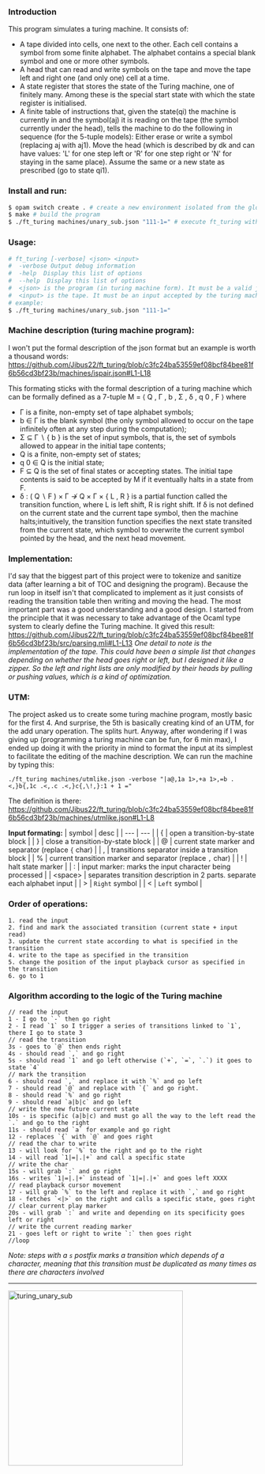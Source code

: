 ### Introduction
This program simulates a turing machine. It consists of:
- A tape divided into cells, one next to the other. Each cell contains a symbol from some finite alphabet. The alphabet contains a special blank symbol and one or more other symbols.
- A head that can read and write symbols on the tape and move the tape left and right one (and only one) cell at a time.
- A state register that stores the state of the Turing machine, one of finitely many. Among these is the special start state with which the state register is initialised.
- A finite table of instructions that, given the state(qi) the machine is currently in and the symbol(aj) it is reading on the tape (the symbol currently under the head), tells the machine to do the following in sequence (for the 5-tuple models):
    Either erase or write a symbol (replacing aj with aj1).
    Move the head (which is described by dk and can have values: 'L' for one step left or 'R' for one step right or 'N' for staying in the same place).
    Assume the same or a new state as prescribed (go to state qi1).

### Install and run:
```sh
$ opam switch create . # create a new environment isolated from the global one and install all required dependencies
$ make # build the program
$ ./ft_turing machines/unary_sub.json "111-1=" # execute ft_turing with a json machine and the input it must process
```

### Usage:
```sh
# ft_turing [-verbose] <json> <input>
#  -verbose Output debug information
#  -help  Display this list of options
#  --help  Display this list of options
#  <json> is the program (in turing machine form). It must be a valid json file with correct format.
#  <input> is the tape. It must be an input accepted by the turing machine definition given by the json file.
# example:
$ ./ft_turing machines/unary_sub.json "111-1="
```

### Machine description (turing machine program):
I won't put the formal description of the json format but an example is worth a thousand words:
https://github.com/Jibus22/ft_turing/blob/c3fc24ba53559ef08bcf84bee81f6b56cd3bf23b/machines/ispair.json#L1-L18

This formating sticks with the formal description of a turing machine which can be formally defined as a 7-tuple M = ⟨ Q , Γ , b , Σ , δ , q 0 , F ⟩ where

- Γ is a finite, non-empty set of tape alphabet symbols;
- b ∈ Γ is the blank symbol (the only symbol allowed to occur on the tape infinitely often at any step during the computation);
- Σ ⊆ Γ ∖ { b } is the set of input symbols, that is, the set of symbols allowed to appear in the initial tape contents;
- Q is a finite, non-empty set of states;
- q 0 ∈ Q is the initial state;
- F ⊆ Q is the set of final states or accepting states. The initial tape contents is said to be accepted by M if it eventually halts in a state from F.
- δ : ( Q ∖ F ) × Γ ↛ Q × Γ × { L , R } is a partial function called the transition function, where L is left shift, R is right shift. If δ is not defined on the current state and the current tape symbol, then the machine halts;intuitively, the transition function specifies the next state transited from the current state, which symbol to overwrite the current symbol pointed by the head, and the next head movement.

### Implementation:

I'd say that the biggest part of this project were to tokenize and sanitize data (after learning a bit of TOC and designing the program). Because the run loop in itself isn't that complicated to implement as it just consists of reading the transition table then writing and moving the head.
The most important part was a good understanding and a good design. I started from the principle that it was necessary to take advantage of the Ocaml type system to clearly define the Turing machine. It gived this result:
https://github.com/Jibus22/ft_turing/blob/c3fc24ba53559ef08bcf84bee81f6b56cd3bf23b/src/parsing.mli#L1-L13
*One detail to note is the implementation of the tape. This could have been a simple list that changes depending on whether the head goes right or left, but I designed it like a zipper. So the left and right lists are only modified by their heads by pulling or pushing values, which is a kind of optimization.*

### UTM:

The project asked us to create some turing machine program, mostly basic for the first 4. And surprise, the 5th is basically creating kind of an UTM, for the add unary operation. The splits hurt. Anyway, after wondering if I was giving up (programming a turing machine can be fun, for 6 min max), I ended up doing it with the priority in mind to format the input at its simplest to facilitate the editing of the machine description.
We can run the machine by typing this:
```
./ft_turing machines/utmlike.json -verbose "|a@,1a 1>,+a 1>,=b .<,}b{,1c .<,.c .<,}c{,\!,}:1 + 1 ="
```

The definition is there:
https://github.com/Jibus22/ft_turing/blob/c3fc24ba53559ef08bcf84bee81f6b56cd3bf23b/machines/utmlike.json#L1-L8

**Input formating:**
| symbol | desc |
| --- | --- |
| {   | open a transition-by-state block |
| }   | close a transition-by-state block |
| @   | current state marker and separator (replace `{` char) |
| ,   | transitions separator inside a transition block |
| %   | current transition marker and separator (replace `,` char) |
| !   | halt state marker |
| :   | input marker: marks the input character being processed |
| &lt;space&gt; | separates transition description in 2 parts. separate each alphabet input |
| >   | `Right` symbol |
| <   | `Left` symbol |

### Order of operations:
```
1. read the input
2. find and mark the associated transition (current state + input read)
3. update the current state according to what is specified in the transition
4. write to the tape as specified in the transition
5. change the position of the input playback cursor as specified in the transition
6. go to 1
```

### Algorithm according to the logic of the Turing machine
```
// read the input  
1 - I go to `-` then go right  
2 - I read `1` so I trigger a series of transitions linked to `1`, there I go to state 3  
// read the transition  
3s - goes to `@` then ends right  
4s - should read `,` and go right  
5s - should read `1` and go left otherwise (`+`, `=`, `.`) it goes to state `4`  
// mark the transition  
6 - should read `,` and replace it with `%` and go left  
7 - should read `@` and replace with `{` and go right.  
8 - should read `%` and go right  
9 - should read `a|b|c` and go left  
// write the new future current state  
10s - is specific (a|b|c) and must go all the way to the left read the `.` and go to the right  
11s - should read `a` for example and go right  
12 - replaces `{` with `@` and goes right  
// read the char to write  
13 - will look for `%` to the right and go to the right  
14 - will read `1|=|.|+` and call a specific state  
// write the char  
15s - will grab `:` and go right  
16s - writes `1|=|.|+` instead of `1|=|.|+` and goes left XXXX  
// read playback cursor movement  
17 - will grab `%` to the left and replace it with `,` and go right  
18 - fetches `<|>` on the right and calls a specific state, goes right  
// clear current play marker  
20s - will grab `:` and write and depending on its specificity goes left or right  
// write the current reading marker  
21 - goes left or right to write `:` then goes right  
//loop
```

*Note: steps with a `s` postfix marks a transition which depends of a character, meaning that this transition must be duplicated as many times as there are characters involved*

---

<img width="354" alt="turing_unary_sub" src="https://github.com/user-attachments/assets/899d6054-693c-42fa-994b-1311693f0277">
